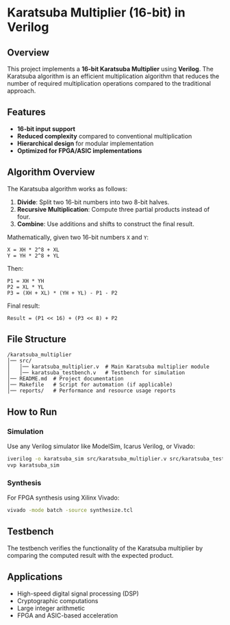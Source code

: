 # Karatsuba Multiplier (16-bit) in Verilog

## Overview
This project implements a **16-bit Karatsuba Multiplier** using **Verilog**. The Karatsuba algorithm is an efficient multiplication algorithm that reduces the number of required multiplication operations compared to the traditional approach.

## Features
- **16-bit input support**
- **Reduced complexity** compared to conventional multiplication
- **Hierarchical design** for modular implementation
- **Optimized for FPGA/ASIC implementations**

## Algorithm Overview
The Karatsuba algorithm works as follows:
1. **Divide**: Split two 16-bit numbers into two 8-bit halves.
2. **Recursive Multiplication**: Compute three partial products instead of four.
3. **Combine**: Use additions and shifts to construct the final result.

Mathematically, given two 16-bit numbers `X` and `Y`:
```
X = XH * 2^8 + XL
Y = YH * 2^8 + YL
```
Then:
```
P1 = XH * YH
P2 = XL * YL
P3 = (XH + XL) * (YH + YL) - P1 - P2
```
Final result:
```
Result = (P1 << 16) + (P3 << 8) + P2
```

## File Structure
```
/karatsuba_multiplier
│── src/
│   │── karatsuba_multiplier.v  # Main Karatsuba multiplier module
│   │── karatsuba_testbench.v   # Testbench for simulation
│── README.md  # Project documentation
│── Makefile   # Script for automation (if applicable)
│── reports/   # Performance and resource usage reports
```

## How to Run
### Simulation
Use any Verilog simulator like ModelSim, Icarus Verilog, or Vivado:
```sh
iverilog -o karatsuba_sim src/karatsuba_multiplier.v src/karatsuba_testbench.v
vvp karatsuba_sim
```

### Synthesis
For FPGA synthesis using Xilinx Vivado:
```sh
vivado -mode batch -source synthesize.tcl
```

## Testbench
The testbench verifies the functionality of the Karatsuba multiplier by comparing the computed result with the expected product.

## Applications
- High-speed digital signal processing (DSP)
- Cryptographic computations
- Large integer arithmetic
- FPGA and ASIC-based acceleration




